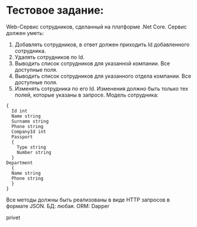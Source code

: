 # Тестовое задание: 

Web-Сервис сотрудников, сделанный на платформе .Net Core.
Сервис должен уметь:
1. Добавлять сотрудников, в ответ должен приходить Id добавленного сотрудника.
2. Удалять сотрудников по Id.
3. Выводить список сотрудников для указанной компании. Все доступные поля.
4. Выводить список сотрудников для указанного отдела компании. Все доступные
поля.
5. Изменять сотрудника по его Id. Изменения должно быть только тех полей,
которые указаны в запросе.
Модель сотрудника:
```
{
  Id int
  Name string
  Surname string
  Phone string
  CompanyId int
  Passport
  {
    Type string
    Number string
  }
Department
  {
  Name string
  Phone string
  }
}
```
Все методы должны быть реализованы в виде HTTP запросов в формате JSON.
БД: любая.
ORM: Dapper

privet
